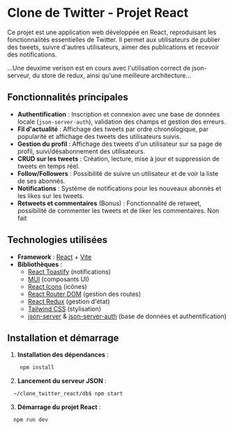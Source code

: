 # Clone de Twitter - Projet React

Ce projet est une application web développée en React, reproduisant les fonctionnalités essentielles de Twitter. Il permet aux utilisateurs de publier des tweets, suivre d'autres utilisateurs, aimer des publications et recevoir des notifications.

...Une deuxime verison est en cours avec l'utilisation correct de json-serveur, du store de redux, ainsi qu'une meilleure architecture...

## Fonctionnalités principales

- **Authentification** : Inscription et connexion avec une base de données locale (`json-server-auth`), validation des champs et gestion des erreurs.
- **Fil d'actualité** : Affichage des tweets par ordre chronologique, par popularité et affichage des tweets des utilisateurs suivis.
- **Gestion du profil** : Affichage des tweets d'un utilisateur sur sa page de profil, suivi/désabonnement des utilisateurs.
- **CRUD sur les tweets** : Création, lecture, mise à jour et suppression de tweets en temps réel.
- **Follow/Followers** : Possibilité de suivre un utilisateur et de voir la liste de ses abonnés.
- **Notifications** : Système de notifications pour les nouveaux abonnés et les likes sur les tweets.
- **Retweets et commentaires** (Bonus) : Fonctionnalité de retweet, possibilité de commenter les tweets et de liker les commentaires. Non fait

## Technologies utilisées

- **Framework** : [React](https://react.dev/) + [Vite](https://vitejs.dev/)
- **Bibliothèques** :
  - [React Toastify](https://fkhadra.github.io/react-toastify/) (notifications)
  - [MUI](https://mui.com/) (composants UI)
  - [React Icons](https://react-icons.github.io/react-icons/) (icônes)
  - [React Router DOM](https://reactrouter.com/) (gestion des routes)
  - [React Redux](https://react-redux.js.org/) (gestion d'état)
  - [Tailwind CSS](https://tailwindcss.com/) (stylisation)
  - [json-server](https://github.com/typicode/json-server) & [json-server-auth](https://www.npmjs.com/package/json-server-auth) (base de données et authentification)

## Installation et démarrage

1. **Installation des dépendances** :
```sh
    npm install
```
2. **Lancement du serveur JSON** :
```sh
  ~/clone_twitter_react/db$ npm start
```
3. **Démarrage du projet React** :
```sh
  npm run dev
```

